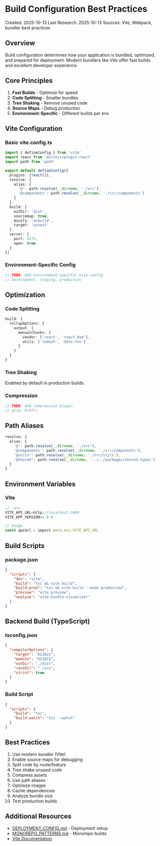 # Build Configuration Best Practices

Created: 2025-10-13
Last Research: 2025-10-13
Sources: Vite, Webpack, bundler best practices

## Overview

Build configuration determines how your application is bundled, optimized, and prepared for deployment. Modern bundlers like Vite offer fast builds and excellent developer experience.

## Core Principles

1. **Fast Builds** - Optimize for speed
2. **Code Splitting** - Smaller bundles
3. **Tree Shaking** - Remove unused code
4. **Source Maps** - Debug production
5. **Environment-Specific** - Different builds per env

## Vite Configuration

### Basic vite.config.ts
```typescript
import { defineConfig } from 'vite'
import react from '@vitejs/plugin-react'
import path from 'path'

export default defineConfig({
  plugins: [react()],
  resolve: {
    alias: {
      '@': path.resolve(__dirname, './src'),
      '@components': path.resolve(__dirname, './src/components')
    }
  },
  build: {
    outDir: 'dist',
    sourcemap: true,
    minify: 'esbuild',
    target: 'esnext'
  },
  server: {
    port: 5173,
    open: true
  }
})
```

### Environment-Specific Config
```typescript
// TODO: Add environment-specific Vite config
// Development, staging, production
```

## Optimization

### Code Splitting
```typescript
build: {
  rollupOptions: {
    output: {
      manualChunks: {
        vendor: ['react', 'react-dom'],
        utils: ['lodash', 'date-fns']
      }
    }
  }
}
```

### Tree Shaking
Enabled by default in production builds.

### Compression
```typescript
// TODO: Add compression plugin
// gzip, brotli
```

## Path Aliases

```typescript
resolve: {
  alias: {
    '@': path.resolve(__dirname, './src'),
    '@components': path.resolve(__dirname, './src/components'),
    '@utils': path.resolve(__dirname, './src/utils'),
    '@shared': path.resolve(__dirname, '../../packages/shared-types')
  }
}
```

## Environment Variables

### Vite
```typescript
// .env
VITE_API_URL=http://localhost:3000
VITE_APP_VERSION=1.0.0

// Usage
const apiUrl = import.meta.env.VITE_API_URL
```

## Build Scripts

### package.json
```json
{
  "scripts": {
    "dev": "vite",
    "build": "tsc && vite build",
    "build:prod": "tsc && vite build --mode production",
    "preview": "vite preview",
    "analyze": "vite-bundle-visualizer"
  }
}
```

## Backend Build (TypeScript)

### tsconfig.json
```json
{
  "compilerOptions": {
    "target": "ES2022",
    "module": "ES2022",
    "outDir": "./dist",
    "rootDir": "./src",
    "strict": true
  }
}
```

### Build Script
```json
{
  "scripts": {
    "build": "tsc",
    "build:watch": "tsc --watch"
  }
}
```

## Best Practices

1. Use modern bundler (Vite)
2. Enable source maps for debugging
3. Split code by route/feature
4. Tree shake unused code
5. Compress assets
6. Use path aliases
7. Optimize images
8. Cache dependencies
9. Analyze bundle size
10. Test production builds

## Additional Resources

- [DEPLOYMENT_CONFIG.md](./DEPLOYMENT_CONFIG.md) - Deployment setup
- [MONOREPO_PATTERNS.md](./MONOREPO_PATTERNS.md) - Monorepo builds
- [Vite Documentation](https://vitejs.dev/)
